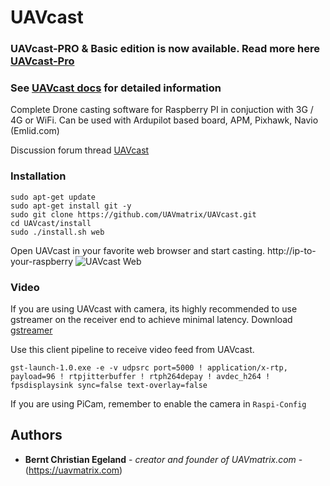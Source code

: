 # UAVcast

### UAVcast-PRO & Basic edition is now available. Read more here [UAVcast-Pro](https://www.uavmatrix.com)

### See [UAVcast docs](http://uavcast.uavmatrix.com) for detailed information
Complete Drone casting software for Raspberry PI in conjuction with 3G / 4G or WiFi. Can be used with Ardupilot based board, APM, Pixhawk, Navio (Emlid.com)

Discussion forum thread
[UAVcast](http://discuss.uavmatrix.com/d/5110-UAVcast-Casting-software-for-Raspberry-PI-Supports-3G-4G-WiFi)


### Installation

```
sudo apt-get update
sudo apt-get install git -y
sudo git clone https://github.com/UAVmatrix/UAVcast.git
cd UAVcast/install
sudo ./install.sh web
```

Open UAVcast in your favorite web browser and start casting. http://ip-to-your-raspberry
![UAVcast Web](http://discuss.uavmatrix.com/assets/files/2017-10-17/1508203664-0-2017-10-17-03-25-35.png)

 
### Video
If you are using UAVcast with camera, its highly recommended to use gstreamer on the receiver end to achieve minimal latency.
Download [gstreamer](https://gstreamer.freedesktop.org/download/)

Use this client pipeline to receive video feed from UAVcast.

``` 
gst-launch-1.0.exe -e -v udpsrc port=5000 ! application/x-rtp, payload=96 ! rtpjitterbuffer ! rtph264depay ! avdec_h264 ! fpsdisplaysink sync=false text-overlay=false 
```

If you are using PiCam, remember to enable the camera in ```Raspi-Config```

## Authors

* **Bernt Christian Egeland** - *creator and founder of UAVmatrix.com* - (https://uavmatrix.com)
